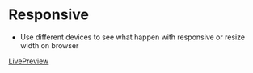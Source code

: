 # Responsive
- Use different devices to see what happen with responsive or resize width on browser

[LivePreview](https://david-roark.github.io/the_odin-project/html-css/newsweek/home.html)
